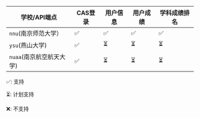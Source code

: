 | 学校/API端点         | CAS登录 | 用户信息 | 用户成绩 | 学科成绩排名 |
|------------------|-------|------|------|--------|
| `nnu`(南京师范大学）    | ✅     | ✅    | ✅    | ✅      |
| `ysu`(燕山大学)      | ✅     | ⏳    | ⏳    | ⏳      |
| `nuaa`(南京航空航天大学) | ✅     | ⏳    | ⏳    | ⏳      |

✅: 支持

⏳: 计划支持

❌: 不支持